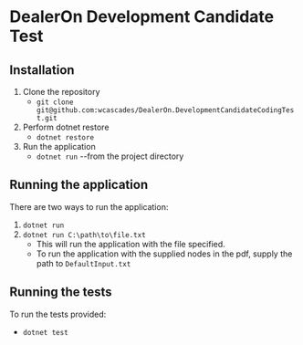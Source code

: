 DealerOn Development Candidate Test
==========
Installation
----------------------
1. Clone the repository 
    - `git clone git@github.com:wcascades/DealerOn.DevelopmentCandidateCodingTest.git`
2. Perform dotnet restore
    - `dotnet restore`
3. Run the application
    - `dotnet run` --from the project directory

Running the application
----------------------
There are two ways to run the application:
1. `dotnet run` 
2. `dotnet run C:\path\to\file.txt`
   - This will run the application with the file specified.
   - To run the application with the supplied nodes in the pdf, supply the path to `DefaultInput.txt`
   
Running the tests
----------------------
To run the tests provided:
   - `dotnet test`
